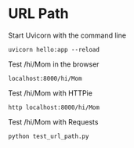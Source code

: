 # URL Path

Start Uvicorn with the command line

    uvicorn hello:app --reload

Test /hi/Mom in the browser
    
    localhost:8000/hi/Mom

Test /hi/Mom with HTTPie

    http localhost:8000/hi/Mom

Test /hi/Mom with Requests

    python test_url_path.py
    
